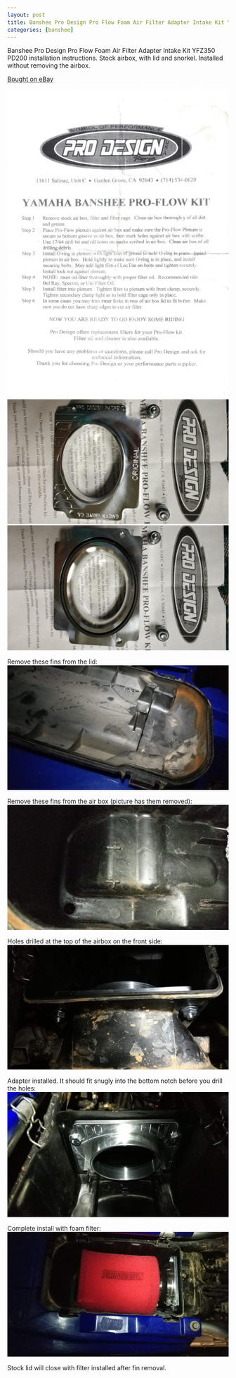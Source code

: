 ```yaml
---
layout: post
title: Banshee Pro Design Pro Flow Foam Air Filter Adapter Intake Kit YFZ350 PD200
categories: [banshee]
---
```


Banshee Pro Design Pro Flow Foam Air Filter Adapter Intake Kit YFZ350 PD200 installation instructions. Stock airbox, with lid and snorkel. Installed without removing the airbox.

[Bought on eBay](http://rover.ebay.com/rover/1/711-53200-19255-0/1?ff3=4&pub=5575560349&toolid=10001&campid=5338637665&customid=contrem&mpre=https%3A%2F%2Fwww.ebay.com%2Fitm%2FPro-Design-Pro-Flow-Foam-Air-Filter-Adapter-Intake-Kit-Banshee-YFZ350-PD200%2F382126821746)

[![](/images/banshee-proflow/pro-design-pro-flow-installation-instructions.png)](/images/banshee-proflow/pro-design-pro-flow-installation-instructions.png)
[![](/images/banshee-proflow/IMG_20190517_225348.jpg)](/images/banshee-proflow/IMG_20190517_225348.jpg)
[![](/images/banshee-proflow/IMG_20190517_225339.jpg)](/images/banshee-proflow/IMG_20190517_225339.jpg)


Remove these fins from the lid:
[![](/images/banshee-proflow/IMG_20190518_032814.jpg)](/images/banshee-proflow/IMG_20190518_032814.jpg)

Remove these fins from the air box (picture has them removed):
[![](/images/banshee-proflow/IMG_20190518_032550.jpg)](/images/banshee-proflow/IMG_20190518_032550.jpg)

Holes drilled at the top of the airbox on the front side:
[![](/images/banshee-proflow/IMG_20190518_032620.jpg)](/images/banshee-proflow/IMG_20190518_032620.jpg)

Adapter installed. It should fit snugly into the bottom notch before you drill the holes:
[![](/images/banshee-proflow/IMG_20190518_032602.jpg)](/images/banshee-proflow/IMG_20190518_032602.jpg)

Complete install with foam filter:
[![](/images/banshee-proflow/IMG_20190518_041211.jpg)](/images/banshee-proflow/IMG_20190518_041211.jpg)

Stock lid will close with filter installed after fin removal.
